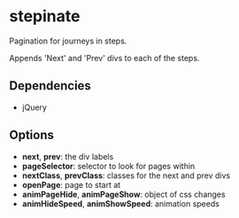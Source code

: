 # stepinate

Pagination for journeys in steps.

Appends 'Next' and 'Prev' divs to each of the steps.

## Dependencies
- jQuery

## Options
- **next**, **prev**: the div labels
- **pageSelector**: selector to look for pages within
- **nextClass**, **prevClass**: classes for the next and prev divs
- **openPage**: page to start at
- **animPageHide**, **animPageShow**: object of css changes
- **animHideSpeed**, **animShowSpeed**: animation speeds
